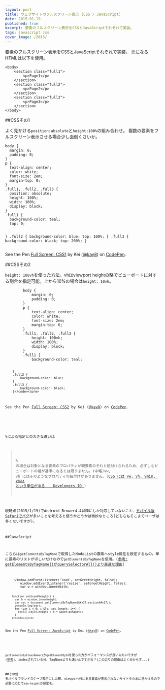 ```yaml
---
layout: post
title: ウェブサイトのフルスクリーン表示 (CSS / JavaScript)
date: 2015-01-19
published: true
excerpt: 要素のフルスクリーン表示をCSSとJavaScriptそれぞれで実装。
tags: javascript css
cover_image: /2015/
---
```


要素のフルスクリーン表示をCSSとJavaScriptそれぞれで実装。
元になるHTMLは以下を使用。


	<body>
		<section class="full1">
			<p>Page1</p>
		</section>
		<section class="full2">
			<p>Page2</p>
		</section>
		<section class="full3">
			<p>Page3</p>
		</section>
	</body>



##CSSその1

よく見かける`position:absolute`と`height:100%`の組み合わせ。
複数の要素をフルスクリーン表示させる場合少し面倒くさいか。


<div data-height="350" data-theme-id="0" data-slug-hash="emWEJJ" data-default-tab="css" data-user="kay8" class='codepen'><pre><code>body {
  margin: 0;
  padding: 0;
}
p {
  text-align: center;
  color: white;
  font-size: 2em;
  margin-top: 0;
}
.full1, .full2, .full3 {
  position: absolute;
  height: 100%;
  width: 100%;
  display: block;
}
.full1 {
  background-color: teal;
  top: 0;

}
.full2 {
  background-color: blue;
  top: 100%;
}
.full3 {
  background-color: black;
  top: 200%;
}</code></pre>
<p>See the Pen <a href='http://codepen.io/kay8/pen/emWEJJ/'>Full Screen: CSS1</a> by Kei (<a href='http://codepen.io/kay8'>@kay8</a>) on <a href='http://codepen.io'>CodePen</a>.</p>
</div><script async src="//assets.codepen.io/assets/embed/ei.js"></script>

##CSSその2

`height: 100vh`を使った方法。vhはviewport heightの略でビューポートに対する割合を指定可能。上から10%の場合は`height: 10vh`。

<div data-height="350" data-theme-id="0" data-slug-hash="JoNyGN" data-default-tab="css" data-user="kay8" class='codepen'><pre><code>		body {
			margin: 0;
			padding: 0;
		}
		p {
			text-align: center;
			color: white;
			font-size: 2em;
			margin-top: 0;
		}
		.full1, .full2, .full3 {
			height: 100vh;
			width: 100%;
			display: block;
		}
		.full1 {
			background-color: teal;

		}
		.full2 {
			background-color: blue;
		}
		.full3 {
			background-color: black;
		}</code></pre>
<p>See the Pen <a href='http://codepen.io/kay8/pen/JoNyGN/'>Full Screen: CSS2</a> by Kei (<a href='http://codepen.io/kay8'>@kay8</a>) on <a href='http://codepen.io'>CodePen</a>.</p>
</div><script async src="//assets.codepen.io/assets/embed/ei.js"></script>

%による指定との大きな違いは

>% の場合は対象となる要素のプロパティが親要素のそれと紐付けられるため、必ずしもビューポートの幅が基準になるとは限りません。(中略)vw, vh にはそのようなプロパティの紐付けがありません。([CSS には vw, vh, vmin, vmax という単位がある ｜ Developers.IO
](http://dev.classmethod.jp/?p=95757))

現時点(2015/1/19)でAndroid Brower4.4以降にしか対応していないこと、[モバイル版Safariでバグ](http://blog.rodneyrehm.de/archives/34-iOS7-Mobile-Safari-And-Viewport-Units.html)が多いことを考えると使うかどうかは微妙なところ(どちらもそこまでユーザは多くないですが)。




##JavaScript

こちらは`getElementsByTagName`で取得したNodeListの要素へstyle属性を設定するもの。単に要素のリストがほしいだけなので`getElementsByTagName`を使用。([参考: getElementsByTagName()がquerySelectorAll()より高速な理由](http://news.mynavi.jp/articles/2010/10/01/javascript-nodelist-difference/))

<div data-height="310" data-theme-id="0" data-slug-hash="vEmJLR" data-default-tab="js" data-user="kay8" class='codepen'><pre><code>		window.addEventListener(&#x27;load&#x27;, setGreetHeight, false);
		window.addEventListener(&#x27;resize&#x27;, setGreetHeight, false);
		var w = window.innerWidth;

		function setGreetHeight() {
		  var h = window.innerHeight;
		  var sec = document.getElementsByTagName(&#x27;section&#x27;);
		  console.log(sec);
		  for (var i = 0; i &lt; sec.length; i++) {
		  	sec[i].style.height = h + &quot;px&quot;;
		  }
		}</code></pre>
<p>See the Pen <a href='http://codepen.io/kay8/pen/vEmJLR/'>Full Screen: JavaScript</a> by Kei (<a href='http://codepen.io/kay8'>@kay8</a>) on <a href='http://codepen.io'>CodePen</a>.</p>
</div><script async src="//assets.codepen.io/assets/embed/ei.js"></script>

`getElementsByClassName()`か`getElementById`を使った方がパフォーマンスが良いみたいですが ([参考](http://jsperf.com/js-getelement))。indexされている分、TagNameよりも速いんですかね？(この辺りの理由はよく分からず...)



##その他
モバイルでランドスケープ表示にした際、viewport外にある要素が表示されないサイトをたまに見かけるので必要に応じて`min-height`の設定を。







